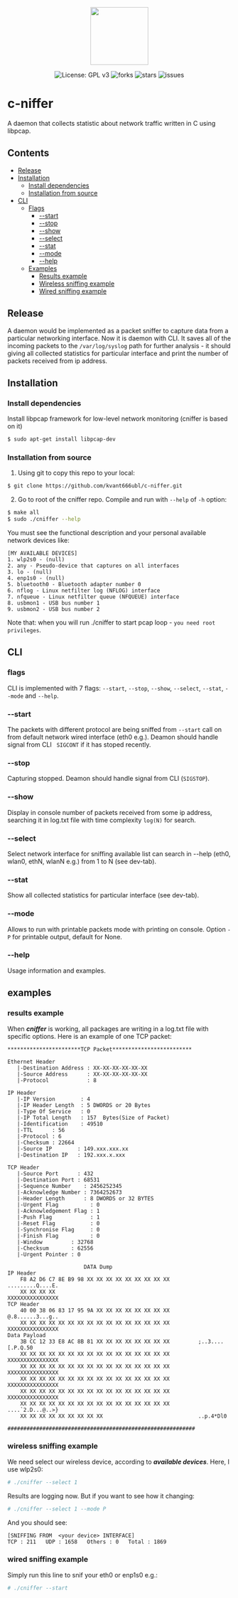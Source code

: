 <p align="center">
    <img src="https://img.icons8.com/color/452/lucifer.png"
        height="130">
</p>

<p align="center">
        <img src="https://img.shields.io/github/license/kvant666ubl/c-niffer" alt="License: GPL v3"></a>
        <img src="https://img.shields.io/github/forks/kvant666ubl/c-niffer" alt="forks"></a>
        <img src="https://img.shields.io/github/stars/kvant666ubl/c-niffer" alt="stars"></a>
        <img src="https://img.shields.io/github/issues/kvant666ubl/c-niffer" alt="issues"></a>
</p>


# c-niffer
A daemon that collects statistic about network traffic written in C using libpcap.

## Contents
- [Release](#release)
- [Installation](#installation)
  * [Install dependencies](#install-dependencies)
  * [Installation from source](#installation-from-source)
- [CLI](#cli)
  * [Flags](#flags)
      + [--start](#--start)
      + [--stop](#--stop)
      + [--show](#--show)
      + [--select](#--select)
      + [--stat](#--stat)
      + [--mode](#--mode)
      + [--help](#--help)
  * [Examples](#examples)
    + [Results example](#results-example)
    + [Wireless sniffing example](#wireless-sniffing-example)
    + [Wired sniffing example](#wired-sniffing-example)
  
## Release
A daemon would be implemented as a packet sniffer to capture data from a particular networking interface. Now it is daemon with CLI. It saves all of the incoming packets to the ```/var/log/syslog``` path for further analysis - it should giving all collected statistics for particular interface and print the number of packets received from ip address.


## Installation
### Install dependencies
Install libpcap framework for low-level network monitoring (cniffer is based on it)
```sh
$ sudo apt-get install libpcap-dev
```

### Installation from source
1. Using git to copy this repo to your local:
```sh
$ git clone https://github.com/kvant666ubl/c-niffer.git
```
2. Go to root of the cniffer repo. Compile and run with ```--help``` of ```-h``` option:
```sh
$ make all
$ sudo ./cniffer --help  
```
You must see the functional description and your personal available network devices like:
```
[MY AVAILABLE DEVICES]
1. wlp2s0 - (null)
2. any - Pseudo-device that captures on all interfaces
3. lo - (null)
4. enp1s0 - (null)
5. bluetooth0 - Bluetooth adapter number 0
6. nflog - Linux netfilter log (NFLOG) interface
7. nfqueue - Linux netfilter queue (NFQUEUE) interface
8. usbmon1 - USB bus number 1
9. usbmon2 - USB bus number 2
```
Note that: when you will run ./cniffer to start pcap loop - ```you need root privileges```.


## CLI
### flags
CLI is implemented with 7 flags: ```--start```, ```--stop```, ```--show```, ```--select```, ```--stat```, ```--mode``` and ```--help```.
### --start 
The packets with different protocol are being sniffed from ```--start``` call on from default network wired interface (eth0 e.g.). Deamon should handle signal from CLI ``` SIGCONT``` if it has stoped recently. 
### --stop
Capturing stopped. Deamon should handle signal from CLI (```SIGSTOP```).
### --show
Display in console number of packets received from some ip address, searching it in log.txt file with time complexity ```log(N)``` for search.
### --select
Select network interface for sniffing available list can search in --help (eth0, wlan0, ethN, wlanN e.g.) from 1 to N (see dev-tab).
### --stat
Show all collected statistics for particular interface (see dev-tab).
### --mode
Allows to run with printable packets mode with printing on console. Option ```-P``` for printable output, default for None.
### --help
Usage information and examples.

## examples
### results example
When ***cniffer*** is working, all packages are writing in a log.txt file with specific options. 
Here is an example of one TCP packet:
```
***********************TCP Packet*************************

Ethernet Header
   |-Destination Address : XX-XX-XX-XX-XX-XX 
   |-Source Address      : XX-XX-XX-XX-XX-XX 
   |-Protocol            : 8 

IP Header
   |-IP Version        : 4
   |-IP Header Length  : 5 DWORDS or 20 Bytes
   |-Type Of Service   : 0
   |-IP Total Length   : 157  Bytes(Size of Packet)
   |-Identification    : 49510
   |-TTL      : 56
   |-Protocol : 6
   |-Checksum : 22664
   |-Source IP        : 149.xxx.xxx.xx
   |-Destination IP   : 192.xxx.x.xxx

TCP Header
   |-Source Port      : 432
   |-Destination Port : 68531
   |-Sequence Number    : 2456252345
   |-Acknowledge Number : 7364252673
   |-Header Length      : 8 DWORDS or 32 BYTES
   |-Urgent Flag          : 0
   |-Acknowledgement Flag : 1
   |-Push Flag            : 1
   |-Reset Flag           : 0
   |-Synchronise Flag     : 0
   |-Finish Flag          : 0
   |-Window         : 32768
   |-Checksum       : 62556
   |-Urgent Pointer : 0

                        DATA Dump                         
IP Header
    F8 A2 D6 C7 8E B9 98 XX XX XX XX XX XX XX XX XX         .........Q....E.
    XX XX XX XX                                             XXXXXXXXXXXXXXXX
TCP Header
    40 00 38 06 83 17 95 9A XX XX XX XX XX XX XX XX         @.8......3...g..
    XX XX XX XX XX XX XX XX XX XX XX XX XX XX XX XX         XXXXXXXXXXXXXXXX
Data Payload
    3B CC 12 33 E8 AC 8B 81 XX XX XX XX XX XX XX XX         ;..3....[.P.Q.50
    XX XX XX XX XX XX XX XX XX XX XX XX XX XX XX XX         XXXXXXXXXXXXXXXX
    XX XX XX XX XX XX XX XX XX XX XX XX XX XX XX XX         XXXXXXXXXXXXXXXX
    XX XX XX XX XX XX XX XX XX XX XX XX XX XX XX XX         XXXXXXXXXXXXXXXX
    XX XX XX XX XX XX XX XX XX XX XX XX XX XX XX XX         XXXXXXXXXXXXXXXX
    XX XX XX XX XX XX XX XX XX XX XX XX XX XX XX XX         ....`2.D...@..>}
    XX XX XX XX XX XX XX XX XX                              ..p.4*Dl0

###########################################################
```
### wireless sniffing example
We need select our wireless device, according to ***available devices***. Here, I use wlp2s0:
```sh
# ./cniffer --select 1
```
Results are logging now. But if you want to see how it changing:
```sh
# ./cniffer --select 1 --mode P  
```
And you should see:
```
[SNIFFING FROM  <your device> INTERFACE]
TCP : 211   UDP : 1658   Others : 0   Total : 1869
```

### wired sniffing example
Simply run this line to snif your eth0 or enp1s0 e.g.:
```sh
# ./cniffer --start 
```
